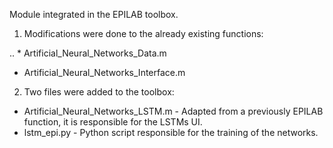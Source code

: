 Module integrated in the EPILAB toolbox.

1. Modifications were done to the already existing functions:

  .. * Artificial_Neural_Networks_Data.m
  * Artificial_Neural_Networks_Interface.m


2. Two files were added to the toolbox:

  * Artificial_Neural_Networks_LSTM.m - Adapted from a previously EPILAB function, it is responsible for the LSTMs UI.
  * lstm_epi.py - Python script responsible for the training of the networks.

